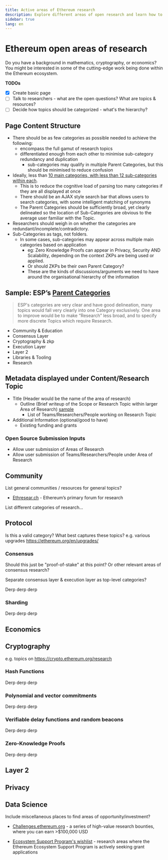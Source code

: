 ```yaml
---
title: Active areas of Ethereum research
description: Explore different areas of open research and learn how to get involved.
sidebar: true
lang: en
---
```


# Ethereum open areas of research

Do you have a background in mathematics, cryptography, or economics? You might be interested in some of the cutting-edge work being done within the Ethereum ecosystem.

**TODOs**

- [x] Create basic page
- [ ] Talk to researchers - what are the open questions? What are topics & resources?
- [ ] Decide how topics should be categorized - what's the hierarchy?
## Page Content Structure
- There should be as few categories as possible needed to achieve the following:
    - encompass the full gamut of research topics
    - differentiated enough from each other to minimise sub-category redundancy and duplication
        - sub-categories may qualify in multiple Parent Categories, but this should be minimised to reduce confusion
- Ideally, less than [10 main categories, with less than 12 sub-categories within each](https://www.researchgate.net/publication/303676802_HICK%27S_LAW_IS_MIRRORED_IN_THE_BRAIN_AN_FMRI_STUDY_OF_THE_CHOICE_REACTION_TIME).
    - This is to reduce the cognitive load of parsing too many categories if they are all displayed at once
    - There should be an AJAX style search bar that allows users to search categories, with some intelligent matching of synonyms
    - The Parent Categories should be sufficiently broad, yet clearly delineated so the location of Sub-Categories are obvious to the average user familiar with the Topic.
- Researchers should weigh in on whether the categories are redundant/incomplete/contradictory.
- Sub-Categories as tags, not folders.
    - In some cases, sub-categories may appear across multiple main categories based on application
        - eg: Zero Knowledge Proofs can appear in Privacy, Security AND Scalability, depending on the context ZKPs are being used or applied.
        - Or should ZKPs be their own Parent Category?
        - These are the kinds of discussions/arguments we need to have around the organisational hierarchy of the information

## Sample: ESP’s [Parent Categories](https://esp.ethereum.foundation/_next/image?url=%2F_next%2Fstatic%2Fmedia%2Fabout.9c9105a9.png&w=828&q=75)

> ESP's categories are very clear and have good delineation, many topics would fall very clearly into one Category exclusively. One area to improve would be to make “Research” less broad, and to specify more discrete Topics which require Research.
> 
- Community & Education
- Consensus Layer
- Cryptography & zkp
- Execution Layer
- Layer 2
- Libraries & Tooling
- Research

## Metadata displayed under Content/Research Topic

- Title (Header would be the name of the area of research)
    - Outline (Brief writeup of the Scope or Research Topic within larger Area of Research) [sample](https://blog.ethereum.org/2022/02/24/japan-local-grants-round/)
        - List of Teams/Researchers/People working on Research Topic
- Additional Information (optional/good to have)
    - Existing funding and grants

### Open Source Submission Inputs

- Allow user submission of Areas of Research
- Allow user submission of Teams/Researchers/People under Area of Research
## Community

List general communities / resources for general topics?

- [Ethresear.ch](https://ethresear.ch) - Ethereum’s primary forum for research

List different categories of research...

## Protocol

Is this a valid category? What best captures these topics?
e.g. various upgrades https://ethereum.org/en/upgrades/

### Consensus

Should this just be "proof-of-stake" at this point? Or other relevant areas of consensus research?

Separate consensus layer & execution layer as top-level categories?

Derp derp derp

### Sharding

Derp derp derp

## Economics

## Cryptography

e.g. topics on https://crypto.ethereum.org/research

### Hash Functions

Derp derp derp

### Polynomial and vector commitments

Derp derp derp

### Verifiable delay functions and random beacons

Derp derp derp

### Zero-Knowledge Proofs

Derp derp derp

## Layer 2

## Privacy

## Data Science

Include miscellaneous places to find areas of opportunity/investment?

- [Challenges.ethereum.org](https://challenges.ethereum.org/) - a series of high-value research bounties, where you can earn >$100,000 USD

- [Ecosystem Support Program's wishlist](https://esp.ethereum.foundation/wishlist/) - research areas where the Ethereum Ecosystem Support Program is actively seeking grant applications
